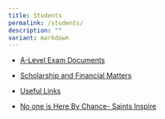 ```yaml
---
title: Students
permalink: /students/
description: ""
variant: markdown
---
```

* [A-Level Exam Documents](https://www.standrewsjc.moe.edu.sg/students/a-level-exam-documents/)

* [Scholarship and Financial Matters](https://www.standrewsjc.moe.edu.sg/students/scholarship-and-financial-matters/)

* [Useful Links](https://www.standrewsjc.moe.edu.sg/students/useful-links/)

* [No one is Here By Chance- Saints Inspire](https://www.standrewsjc.moe.edu.sg/students/no-one-is-here-by-chance-saints-inspire/)